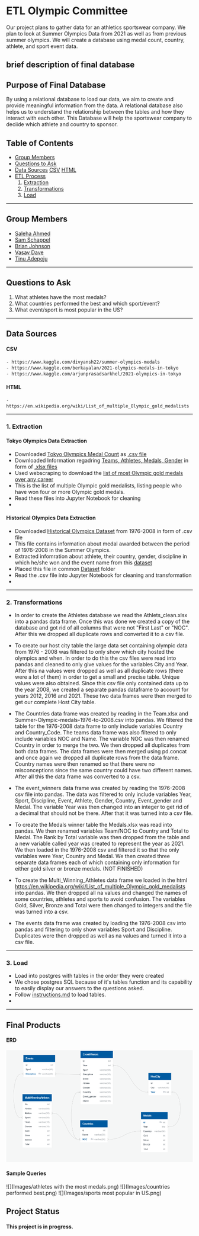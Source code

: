 # **ETL Olympic Committee**
Our project plans to gather data for an athletics sportswear company.  We plan to look at Summer Olympics Data from 2021 as well as from previous summer olympics. We will create a database using medal count, country, athlete, and sport event data. 

## brief description of final database


## Purpose of Final Database
By using a relational database to load our data, we aim to create and provide meaningful information from the data. A relational database also helps us to understand the relationship between the tables and how they interact with each other. This Database will help the sportswear company to deciide which athlete and country to sponsor.

## Table of Contents
- [Group Members](https://github.com/sammyschapps87/Data_Olympics_proj_2/blob/main/README.md#group-members)
- [Questions to Ask](https://github.com/sammyschapps87/Data_Olympics_proj_2#questions-to-ask)
- [Data Sources](https://github.com/sammyschapps87/Data_Olympics_proj_2#data-sources)
    [CSV](https://github.com/sammyschapps87/Data_Olympics_proj_2#csv)
    [HTML](https://github.com/sammyschapps87/Data_Olympics_proj_2#html) 
- [ETL Process](https://github.com/sammyschapps87/Data_Olympics_proj_2#etl-process)
    1. [Extraction](https://github.com/sammyschapps87/Data_Olympics_proj_2#1-extraction)
    2. [Transformations](https://github.com/sammyschapps87/Data_Olympics_proj_2#2-transformations)
    3. [Load](https://github.com/sammyschapps87/Data_Olympics_proj_2#3-load)





---
## Group Members
- [Saleha Ahmed](https://github.com/saleha456)
- [Sam Schappel](https://github.com/sammyschapps87)
- [Brian Johnson](https://github.com/Bjohnson08021)
- [Vasav Dave](https://github.com/vasavdave)
- [Tinu Adepoju](https://github.com/Tinuola-1)

---
## Questions to Ask 
1. What athletes have the most medals? 
2. What countries performed the best and which sport/event?
3. What event/sport is most popular in the US?

---
## Data Sources
#### CSV

    - https://www.kaggle.com/divyansh22/summer-olympics-medals
    - https://www.kaggle.com/berkayalan/2021-olympics-medals-in-tokyo
    - https://www.kaggle.com/arjunprasadsarkhel/2021-olympics-in-tokyo 

#### HTML
    - https://en.wikipedia.org/wiki/List_of_multiple_Olympic_gold_medalists
---

### 1. Extraction


#### Tokyo Olympics Data Extraction

- Downloaded [Tokyo Olympics Medal Count](https://www.kaggle.com/berkayalan/2021-olympics-medals-in-tokyo) as [.csv file](https://github.com/sammyschapps87/Data_Olympics_proj_2/tree/main/Data_Sets/Tokyo_Medals_2021) 
- Downloaded Information regadring [Teams, Athletes, Medals, Gender](https://www.kaggle.com/arjunprasadsarkhel/2021-olympics-in-tokyo) in form of [.xlsx files](https://github.com/sammyschapps87/Data_Olympics_proj_2/tree/main/Data_Sets/Tokyo_2020)
- Used webscraping to download the [list of most Olympic gold medals over any career](https://en.wikipedia.org/wiki/List_of_multiple_Olympic_gold_medalists)
- This is the list of multiple Olympic gold medalists, listing people who have won four or more Olympic gold medals.
- Read these files into Jupyter Notebook for cleaning 
-



#### Historical Olympics Data Extraction
- Downloaded [Historical Olympics Dataset](https://www.kaggle.com/divyansh22/summer-olympics-medals) from 1976-2008 in form of .csv file
- This file contains information about medal awarded between the period of 1976-2008 in the Summer Olympics.
- Extracted infomration about athlete, their country, gender, discipline in which he/she won and the event name from this [dataset](https://github.com/sammyschapps87/Data_Olympics_proj_2/tree/main/Data_Sets/Summer%20Olympics%20Medals%201976-2008)
- Placed this file in common [Dataset](https://github.com/sammyschapps87/Data_Olympics_proj_2/tree/main/Data_Sets) folder
- Read the .csv file into Jupyter Notebook for cleaning and transformation
- 


---
### 2. Transformations
- In order to create the Athletes database we read the Athlets_clean.xlsx into a pandas data frame. Once this was done we created a copy of the database and got rid of all columns that were not "First Last" or "NOC". After this we dropped all duplicate rows and converted it to a csv file. 
 
- To create our host city table the large data set containing olympic data from 1976 - 2008 was filtered to only show which city hosted the olympics and when. In order to do this the csv files were read into pandas and cleaned to only give values for the variables City and Year. After this na values were dropped as well as all duplicate rows (there were a lot of them) in order to get a small and precise table. Unique values were also obtained. Since this csv file only contained data up to the year 2008, we created a separate pandas dataframe to account for years 2012, 2016 and 2021. These two data frames were then merged to get our complete Host City table. 
 
- The Countries data frame was created by reading in the Team.xlsx and Summer-Olympic-medals-1976-to-2008.csv into pandas. We filtered the table for the 1976-2008 data frame to only include variables Country and Country_Code. The teams data frame was also filtered to only include variables NOC and Name. The variable NOC was then renamed Country in order to merge the two. We then dropped all duplicates from both data frames. The data frames were then merged using pd.concat and once again we dropped all duplicate rows from the data frame. Country names were then renamed so that there were no misconceptions since the same country could have two different names. After all this the data frame was converted to a csv.
 
- The event_winners data frame was created by reading the 1976-2008 csv file into pandas. The data was filtered to only include variables Year, Sport, Discipline, Event, Athlete, Gender, Country,   Event_gender and Medal. The variable Year was then changed into an integer to get rid of a decimal that should not be there. After that it was turned into a csv file. 
 
- To create the Medals winner table the Medals.xlsx was read into pandas. We then renamed variables Team/NOC to Country and Total to Medal. The Rank by Total variable was then dropped from the table and a new variable called year was created to represent the year as 2021. We then loaded in the 1976-2008 csv and filtered it so that the only variables were Year, Country and Medal. We then created three separate data frames each of which containing only information for either gold silver or bronze medals. (NOT FINISHED)
 
- To create the Multi_Winning_Athletes data frame we loaded in the html https://en.wikipedia.org/wiki/List_of_multiple_Olympic_gold_medalists into pandas. We then dropped all na values and changed the names of some countries, athletes and sports to avoid confusion. The variables Gold, Silver, Bronze and Total were then changed to integers and the file was turned into a csv. 
- The events data frame was created by loading the 1976-2008 csv into pandas and filtering to only show variables Sport and Discipline. Duplicates were then dropped as well as na values and turned it into a csv file. 
---
### 3. Load
- Load into postgres with tables in the order they were created
- We chose postgres SQL because of it's tables function and its capability to easily display our answers to the questions asked. 
- Follow [instructions.md](https://github.com/sammyschapps87/Data_Olympics_proj_2/blob/main/Instructions.md) to load tables.
- 
---
## Final Products 

####   ERD
![](Images/ERD.png)

#### Sample Queries
![](Images/athletes with the most medals.png)
![](Images/countries performed best.png)
![](Images/sports most popular in US.png)



## Project Status
#### This project is in progress.
